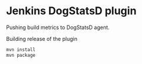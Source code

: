 Jenkins DogStatsD plugin
========================

Pushing build metrics to DogStatsD agent.

Building release of the plugin
```bash
mvn install
mvn package
```
